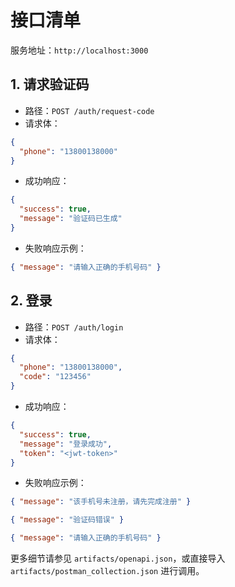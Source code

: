 # 接口清单

服务地址：`http://localhost:3000`

## 1. 请求验证码
- 路径：`POST /auth/request-code`
- 请求体：
```json
{
  "phone": "13800138000"
}
```
- 成功响应：
```json
{
  "success": true,
  "message": "验证码已生成"
}
```
- 失败响应示例：
```json
{ "message": "请输入正确的手机号码" }
```

## 2. 登录
- 路径：`POST /auth/login`
- 请求体：
```json
{
  "phone": "13800138000",
  "code": "123456"
}
```
- 成功响应：
```json
{
  "success": true,
  "message": "登录成功",
  "token": "<jwt-token>"
}
```
- 失败响应示例：
```json
{ "message": "该手机号未注册，请先完成注册" }
```
```json
{ "message": "验证码错误" }
```
```json
{ "message": "请输入正确的手机号码" }
```

更多细节请参见 `artifacts/openapi.json`，或直接导入 `artifacts/postman_collection.json` 进行调用。